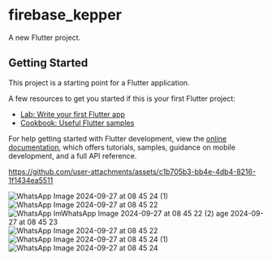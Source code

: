 # firebase_kepper

A new Flutter project.

## Getting Started

This project is a starting point for a Flutter application.

A few resources to get you started if this is your first Flutter project:

- [Lab: Write your first Flutter app](https://docs.flutter.dev/get-started/codelab)
- [Cookbook: Useful Flutter samples](https://docs.flutter.dev/cookbook)

For help getting started with Flutter development, view the
[online documentation](https://docs.flutter.dev/), which offers tutorials,
samples, guidance on mobile development, and a full API reference.


https://github.com/user-attachments/assets/c1b705b3-bb4e-4db4-8216-1f1434ea5511

![WhatsApp Image 2024-09-27 at 08 45 24 (1)](https://github.com/user-attachments/assets/ad6d0d5e-ed74-42f4-ba74-f880ed5462d1)
![WhatsApp Image 2024-09-27 at 08 45 22](https://github.com/user-attachments/assets/6428f24b-2830-41e1-bcf5-f02c7d009e06)
![WhatsApp Im![WhatsApp Image 2024-09-27 at 08 45 22 (2)](https://github.com/user-attachments/assets/ba84b27d-cb20-4016-bb43-e584c6ca7744)
age 2024-09-27 at 08 45 23](https://github.com/user-attachments/assets/8db51d80-9c6a-4d52-90de-15a571aab592)
![WhatsApp Image 2024-09-27 at 08 45 22](https://github.com/user-attachments/assets/149a6bc6-11b2-4677-834f-e5df2985af49)
![WhatsApp Image 2024-09-27 at 08 45 24 (1)](https://github.com/user-attachments/assets/c98154e6-698f-46a8-8c44-9493803c5884)
![WhatsApp Image 2024-09-27 at 08 45 24](https://github.com/user-attachments/assets/cf57b0da-ab3e-4c0e-a56b-bb6106cc4566)
